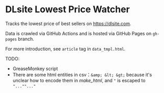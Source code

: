 # DLsite Lowest Price Watcher

Tracks the lowest price of best sellers on https://dlsite.com.

Data is crawled via GitHub Actions and is hosted via GitHub Pages on `gh-pages` branch.

For more introduction, see `article` tag in `data_tmpl.html`.

TODO:

* GreaseMonkey script
* There are some html entities in csv：`&amp; &lt; &gt;` because it's unclear how to encode them in *make_html*, and `"` is escaped to `"...""..."`
